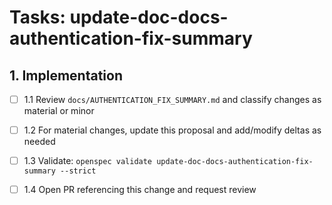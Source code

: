 # Tasks: update-doc-docs-authentication-fix-summary

## 1. Implementation

- [ ] 1.1 Review `docs/AUTHENTICATION_FIX_SUMMARY.md` and classify changes as material or minor

- [ ] 1.2 For material changes, update this proposal and add/modify deltas as needed

- [ ] 1.3 Validate: `openspec validate update-doc-docs-authentication-fix-summary --strict`

- [ ] 1.4 Open PR referencing this change and request review
